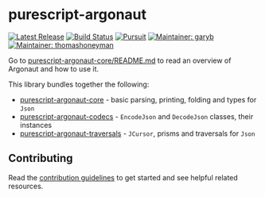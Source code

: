 # purescript-argonaut

[![Latest Release](http://img.shields.io/github/release/purescript-contrib/purescript-argonaut.svg)](https://github.com/purescript-contrib/purescript-argonaut/releases)
[![Build Status](https://travis-ci.org/purescript-contrib/purescript-argonaut.svg)](https://travis-ci.org/purescript-contrib/purescript-argonaut)
[![Pursuit](http://pursuit.purescript.org/packages/purescript-argonaut/badge)](http://pursuit.purescript.org/packages/purescript-argonaut/)
[![Maintainer: garyb](https://img.shields.io/badge/maintainer-garyb-lightgrey.svg)](http://github.com/garyb)
[![Maintainer: thomashoneyman](https://img.shields.io/badge/maintainer-thomashoneyman-lightgrey.svg)](http://github.com/thomashoneyman)

Go to [purescript-argonaut-core/README.md](https://github.com/purescript-contrib/purescript-argonaut-core/blob/master/README.md) to read an overview of Argonaut and how to use it.

This library bundles together the following:

- [purescript-argonaut-core](https://github.com/purescript-contrib/purescript-argonaut-core) - basic parsing, printing, folding and types for `Json`
- [purescript-argonaut-codecs](https://github.com/purescript-contrib/purescript-argonaut-codecs) - `EncodeJson` and `DecodeJson` classes, their instances
- [purescript-argonaut-traversals](https://github.com/purescript-contrib/purescript-argonaut-traversals) - `JCursor`, prisms and traversals for `Json`

## Contributing

Read the [contribution guidelines](https://github.com/purescript-contrib/purescript-argonaut/blob/master/.github/contributing.md) to get started and see helpful related resources.
